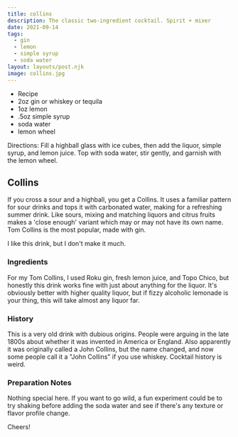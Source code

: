 ```yaml
---
title: collins
description: The classic two-ingredient cocktail. Spirit + mixer
date: 2021-09-14
tags:
  - gin
  - lemon
  - simple syrup
  - soda water
layout: layouts/post.njk
image: collins.jpg
---
```

 - Recipe
 - 2oz gin or whiskey or tequila
 - 1oz lemon
 - .5oz simple syrup
 - soda water
 - lemon wheel

 Directions: Fill a highball glass with ice cubes, then add the liquor, simple syrup, and lemon juice. Top with soda water, stir gently, and garnish with the lemon wheel.

## Collins

If you cross a sour and a highball, you get a Collins. It uses a familiar pattern for sour drinks and tops it with carbonated water, making for a refreshing summer drink. Like sours, mixing and matching liquors and citrus fruits makes a 'close enough' variant which may or may not have its own name. Tom Collins is the most popular, made with gin.

I like this drink, but I don't make it much.

### Ingredients

For my Tom Collins, I used Roku gin, fresh lemon juice, and Topo Chico, but honestly this drink works fine with just about anything for the liquor. It's obviously better with higher quality liquor, but if fizzy alcoholic lemonade is your thing, this will take almost any liquor far.

### History

This is a very old drink with dubious origins. People were arguing in the late 1800s about whether it was invented in America or England. Also apparently it was originally called a John Collins, but the name changed, and now some people call it a "John Collins" if you use whiskey. Cocktail history is weird.

### Preparation Notes

Nothing special here. If you want to go wild, a fun experiment could be to try shaking before adding the soda water and see if there's any texture or flavor profile change.

Cheers!
